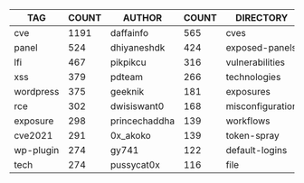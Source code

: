 |    TAG    | COUNT |    AUTHOR     | COUNT |    DIRECTORY     | COUNT | SEVERITY | COUNT |  TYPE   | COUNT |
|-----------|-------|---------------|-------|------------------|-------|----------|-------|---------|-------|
| cve       |  1191 | daffainfo     |   565 | cves             |  1196 | info     |  1220 | http    |  3263 |
| panel     |   524 | dhiyaneshdk   |   424 | exposed-panels   |   533 | high     |   895 | file    |    68 |
| lfi       |   467 | pikpikcu      |   316 | vulnerabilities  |   458 | medium   |   681 | network |    50 |
| xss       |   379 | pdteam        |   266 | technologies     |   258 | critical |   421 | dns     |    17 |
| wordpress |   375 | geeknik       |   181 | exposures        |   205 | low      |   186 |         |       |
| rce       |   302 | dwisiswant0   |   168 | misconfiguration |   200 | unknown  |     6 |         |       |
| exposure  |   298 | princechaddha |   139 | workflows        |   187 |          |       |         |       |
| cve2021   |   291 | 0x_akoko      |   139 | token-spray      |   169 |          |       |         |       |
| wp-plugin |   274 | gy741         |   122 | default-logins   |    96 |          |       |         |       |
| tech      |   274 | pussycat0x    |   116 | file             |    68 |          |       |         |       |
